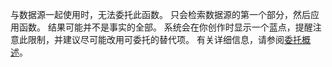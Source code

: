 
与数据源一起使用时，无法委托此函数。 只会检索数据源的第一个部分，然后应用函数。 结果可能并不是事实的全部。  系统会在你创作时显示一个蓝点，提醒注意此限制，并建议尽可能改用可委托的替代项。 有关详细信息，请参阅[委托概述](../articles/delegation-overview.md)。

